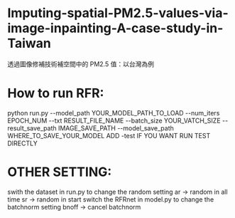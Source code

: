 # Imputing-spatial-PM2.5-values-via-image-inpainting-A-case-study-in-Taiwan
透過圖像修補技術補空間中的 PM2.5 值：以台灣為例

# How to run RFR:

python run.py --model_path YOUR_MODEL_PATH_TO_LOAD --num_iters EPOCH_NUM --txt RESULT_FILE_NAME --batch_size YOUR_VATCH_SIZE --result_save_path IMAGE_SAVE_PATH --model_save_path WHERE_TO_SAVE_YOUR_MODEL
ADD -test IF YOU WANT RUN TEST DIRECTLY

# OTHER SETTING:

swith the dataset in run.py to change the random setting
ar -> random in all time
sr -> random in start
switch the RFRnet in model.py to change the batchnorm setting
bnoff -> cancel batchnorm
